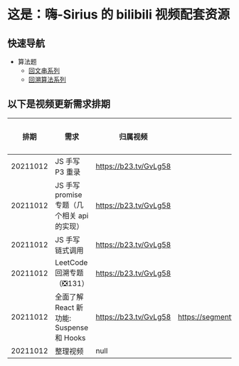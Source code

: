 # 这是：嗨-Sirius 的 bilibili 视频配套资源

## 快速导航

- 算法题
  - [回文串系列](https://github.com/SiriusZHT/Bilibili-Public/tree/main/%E7%AE%97%E6%B3%95%E4%B8%8E%E6%95%B0%E6%8D%AE%E7%BB%93%E6%9E%84%E7%B3%BB%E5%88%97/data-structure-and-algorithm/%E5%9B%9E%E6%96%87%E4%B8%B2%E7%B3%BB%E5%88%97)
  - [回溯算法系列](https://github.com/SiriusZHT/Bilibili-Public/tree/main/%E7%AE%97%E6%B3%95%E4%B8%8E%E6%95%B0%E6%8D%AE%E7%BB%93%E6%9E%84%E7%B3%BB%E5%88%97/data-structure-and-algorithm/%E5%9B%9E%E6%BA%AF%E7%AE%97%E6%B3%95)

## 以下是视频更新需求排期

| 排期     | 需求                                        | 归属视频              | 备注                                        | 完成度 |
| -------- | ------------------------------------------- | --------------------- | ------------------------------------------- | ------ |
| 20211012 | JS 手写 P3 重录                             | https://b23.tv/GvLg58 |                                             | ❎     |
| 20211012 | JS 手写 promise 专题（几个相关 api 的实现） | https://b23.tv/GvLg58 |                                             | ❎     |
| 20211012 | JS 手写 链式调用                            | https://b23.tv/GvLg58 |                                             | ❎     |
| 20211012 | LeetCode 回溯专题（❎131）                  | https://b23.tv/GvLg58 |                                             | ❎     |
| 20211012 | 全面了解 React 新功能: Suspense 和 Hooks    | https://b23.tv/GvLg58 | https://segmentfault.com/a/1190000017483690 | ❎     |
| 20211012 | 整理视频                                    | null                  |                                             | ❎     |
